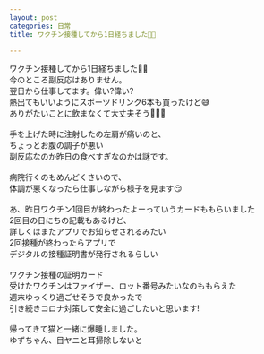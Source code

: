 ```yaml
---
layout: post
categories: 日常
title: ワクチン接種してから1日経ちました👍🏻

---
```

ワクチン接種してから1日経ちました👍🏻<br>
今のところ副反応はありません。<br>
翌日から仕事してます。偉い?偉い?<br>
熱出てもいいようにスポーツドリンク6本も買ったけど😅<br>
ありがたいことに飲まなくて大丈夫そう🤣🤣🤣<br>
<br>
手を上げた時に注射したの左肩が痛いのと、<br>
ちょっとお腹の調子が悪い<br>
副反応なのか昨日の食べすぎなのかは謎です。<br>
<br>
病院行くのもめんどくさいので、<br>
体調が悪くなったら仕事しながら様子を見ます😏<br>
<br>
あ、昨日ワクチン1回目が終わったよーっていうカードももらいました<br>
2回目の日にちの記載もあるけど、<br>
詳しくはまたアプリでお知らせされるみたい<br>
2回接種が終わったらアプリで<br>
デジタルの接種証明書が発行されるらしい<br>
<br>
ワクチン接種の証明カード<br>
受けたワクチンはファイザー、ロット番号みたいなのももらえた<br>
週末ゆっくり過ごせそうで良かったで<br>
引き続きコロナ対策して安全に過ごしたいと思います!<br>
<br>
帰ってきて猫と一緒に爆睡しました。<br>
ゆずちゃん、目ヤニと耳掃除しないと<br>
<br>
<br>
<br>
